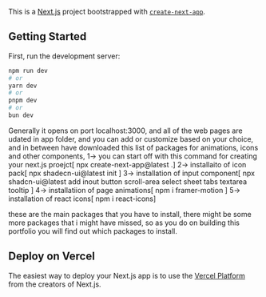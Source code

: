 This is a [Next.js](https://nextjs.org/) project bootstrapped with [`create-next-app`](https://github.com/vercel/next.js/tree/canary/packages/create-next-app).

## Getting Started

First, run the development server:

```bash
npm run dev
# or
yarn dev
# or
pnpm dev
# or
bun dev
```
Generally it opens on port localhost:3000, and all of the web pages are udated in app folder, and you can add or customize based on your choice, and in between have downloaded this list of packages for animations, icons and other components, 
1-> you can start off with this command for creating your next.js proejct[ npx create-next-app@latest .]
2-> installaito of icon pack[ npx shadecn-ui@latest init ]
3-> installation of input component[ npx shadcn-ui@latest add inout button scroll-area select sheet tabs textarea tooltip ]
4-> installatiion of page animations[ npm i framer-motion ]
5-> installation of react icons[ npm i react-icons]

these are the main packages that you have to install, there might be some more packages that i might have missed, so as you do on building this portfolio you will find out which packages to install.



## Deploy on Vercel

The easiest way to deploy your Next.js app is to use the [Vercel Platform](https://vercel.com/new?utm_medium=default-template&filter=next.js&utm_source=create-next-app&utm_campaign=create-next-app-readme) from the creators of Next.js.


